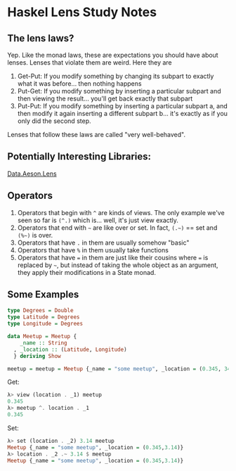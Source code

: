 # Haskel Lens Study Notes

## The lens laws?

Yep. Like the monad laws, these are expectations you should have about lenses. Lenses that violate them are weird. Here they are

1. Get-Put: If you modify something by changing its subpart to exactly what it was before... then nothing happens
1. Put-Get: If you modify something by inserting a particular subpart and then viewing the result... you'll get back exactly that subpart
1. Put-Put: If you modify something by inserting a particular subpart a, and then modify it again inserting a different subpart b... it's exactly as if you only did the second step.

Lenses that follow these laws are called "very well-behaved".

## Potentially Interesting Libraries:

[Data.Aeson.Lens](http://hackage.haskell.org/package/lens-aeson-1.1/docs/Data-Aeson-Lens.html)

## Operators

1. Operators that begin with `^` are kinds of views. The only example we've seen so far is `(^.)` which is... well, it's just view exactly.
1. Operators that end with `~` are like over or set. In fact, `(.~)` == set and `(%~)` is over.
1. Operators that have `.` in them are usually somehow "basic"
1. Operators that have `%` in them usually take functions
1. Operators that have `=` in them are just like their cousins where `=` is replaced by `~`, but instead of taking the whole object as an argument, they apply their modifications in a State monad.

## Some Examples

```haskell
type Degrees = Double
type Latitude = Degrees
type Longitude = Degrees

data Meetup = Meetup {
    _name :: String
  , _location :: (Latitude, Longitude)
  } deriving Show

meetup = meetup = Meetup {_name = "some meetup", _location = (0.345, 34.56546)}
```

Get:

```haskell
λ> view (location . _1) meetup
0.345
λ> meetup ^. location . _1
0.345
```

Set:

```haskell
λ> set (location . _2) 3.14 meetup
Meetup {_name = "some meetup", _location = (0.345,3.14)}
λ> location . _2 .~ 3.14 $ meetup
Meetup {_name = "some meetup", _location = (0.345,3.14)}
```

